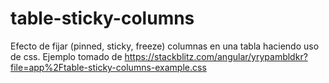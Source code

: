 # table-sticky-columns
Efecto de fijar (pinned, sticky, freeze) columnas en una tabla haciendo uso de css.
Ejemplo tomado de https://stackblitz.com/angular/yrypambldkr?file=app%2Ftable-sticky-columns-example.css
